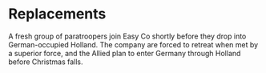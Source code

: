 # Replacements

A fresh group of paratroopers join Easy Co shortly before they drop into German-occupied Holland. The company are forced to retreat when met by a superior force, and the Allied plan to enter Germany through Holland before Christmas falls.